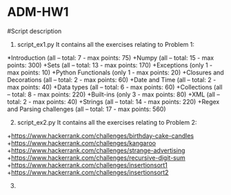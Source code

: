 # ADM-HW1

#Script description
1. script_ex1.py
It contains all the exercises relating to Problem 1:


*Introduction (all – total: 7 - max points: 75)
+Numpy (all – total: 15 - max points: 300)
+Sets (all – total: 13 - max points: 170)
+Exceptions (only 1 - max points: 10)
+Python Functionals (only 1 - max points: 20)
+Closures and Decorations (all – total: 2 - max points: 60)
+Date and Time (all – total: 2 - max points: 40)
+Data types (all – total: 6 - max points: 60)
+Collections (all – total: 8 - max points: 220)
+Built-ins (only 3 - max points: 80)
+XML (all – total: 2 - max points: 40)
+Strings (all – total: 14 - max points: 220)
+Regex and Parsing challenges (all – total: 17 - max points: 560)

2. script_ex2.py
It contains all the exercises relating to Problem 2:

+https://www.hackerrank.com/challenges/birthday-cake-candles
+https://www.hackerrank.com/challenges/kangaroo
+https://www.hackerrank.com/challenges/strange-advertising
+https://www.hackerrank.com/challenges/recursive-digit-sum
+https://www.hackerrank.com/challenges/insertionsort1
+https://www.hackerrank.com/challenges/insertionsort2

3.
